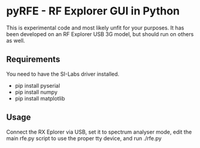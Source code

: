 pyRFE - RF Explorer GUI in Python
=======

This is experimental code and most likely unfit for your purposes. It has been developed on an RF Explorer USB 3G model, but should run on others as well.

## Requirements

You need to have the SI-Labs driver installed.

* pip install pyserial
* pip install numpy
* pip install matplotlib

## Usage

Connect the RX Eplorer via USB, set it to spectrum analyser mode, edit the main rfe.py script to use the proper tty device, and run ./rfe.py

